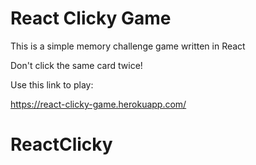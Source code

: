 # React Clicky Game
This is a simple memory challenge game written in React

Don't click the same card twice!

Use this link to play:

https://react-clicky-game.herokuapp.com/
# ReactClicky
